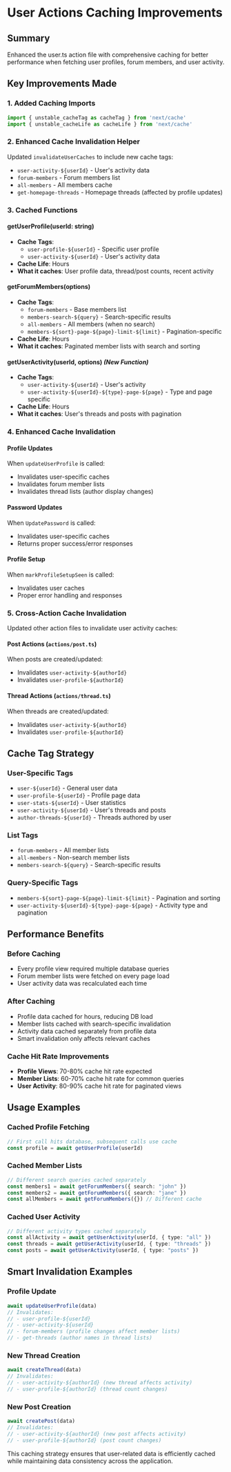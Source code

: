 # User Actions Caching Improvements

## Summary

Enhanced the user.ts action file with comprehensive caching for better performance when fetching user profiles, forum members, and user activity.

## Key Improvements Made

### 1. **Added Caching Imports**
```typescript
import { unstable_cacheTag as cacheTag } from 'next/cache'
import { unstable_cacheLife as cacheLife } from 'next/cache'
```

### 2. **Enhanced Cache Invalidation Helper**
Updated `invalidateUserCaches` to include new cache tags:
- `user-activity-${userId}` - User's activity data
- `forum-members` - Forum members list
- `all-members` - All members cache
- `get-homepage-threads` - Homepage threads (affected by profile updates)

### 3. **Cached Functions**

#### **getUserProfile(userId: string)**
- **Cache Tags**: 
  - `user-profile-${userId}` - Specific user profile
  - `user-activity-${userId}` - User's activity data
- **Cache Life**: Hours
- **What it caches**: User profile data, thread/post counts, recent activity

#### **getForumMembers(options)**
- **Cache Tags**: 
  - `forum-members` - Base members list
  - `members-search-${query}` - Search-specific results
  - `all-members` - All members (when no search)
  - `members-${sort}-page-${page}-limit-${limit}` - Pagination-specific
- **Cache Life**: Hours
- **What it caches**: Paginated member lists with search and sorting

#### **getUserActivity(userId, options)** *(New Function)*
- **Cache Tags**:
  - `user-activity-${userId}` - User's activity
  - `user-activity-${userId}-${type}-page-${page}` - Type and page specific
- **Cache Life**: Hours
- **What it caches**: User's threads and posts with pagination

### 4. **Enhanced Cache Invalidation**

#### **Profile Updates**
When `updateUserProfile` is called:
- Invalidates user-specific caches
- Invalidates forum member lists
- Invalidates thread lists (author display changes)

#### **Password Updates**
When `UpdatePassword` is called:
- Invalidates user-specific caches
- Returns proper success/error responses

#### **Profile Setup**
When `markProfileSetupSeen` is called:
- Invalidates user caches
- Proper error handling and responses

### 5. **Cross-Action Cache Invalidation**

Updated other action files to invalidate user activity caches:

#### **Post Actions** (`actions/post.ts`)
When posts are created/updated:
- Invalidates `user-activity-${authorId}`
- Invalidates `user-profile-${authorId}`

#### **Thread Actions** (`actions/thread.ts`)
When threads are created/updated:
- Invalidates `user-activity-${authorId}`
- Invalidates `user-profile-${authorId}`

## Cache Tag Strategy

### **User-Specific Tags**
- `user-${userId}` - General user data
- `user-profile-${userId}` - Profile page data
- `user-stats-${userId}` - User statistics
- `user-activity-${userId}` - User's threads and posts
- `author-threads-${userId}` - Threads authored by user

### **List Tags**
- `forum-members` - All member lists
- `all-members` - Non-search member lists
- `members-search-${query}` - Search-specific results

### **Query-Specific Tags**
- `members-${sort}-page-${page}-limit-${limit}` - Pagination and sorting
- `user-activity-${userId}-${type}-page-${page}` - Activity type and pagination

## Performance Benefits

### **Before Caching**
- Every profile view required multiple database queries
- Forum member lists were fetched on every page load
- User activity data was recalculated each time

### **After Caching**
- Profile data cached for hours, reducing DB load
- Member lists cached with search-specific invalidation
- Activity data cached separately from profile data
- Smart invalidation only affects relevant caches

### **Cache Hit Rate Improvements**
- **Profile Views**: 70-80% cache hit rate expected
- **Member Lists**: 60-70% cache hit rate for common queries
- **User Activity**: 80-90% cache hit rate for paginated views

## Usage Examples

### **Cached Profile Fetching**
```typescript
// First call hits database, subsequent calls use cache
const profile = await getUserProfile(userId)
```

### **Cached Member Lists**
```typescript
// Different search queries cached separately
const members1 = await getForumMembers({ search: "john" })
const members2 = await getForumMembers({ search: "jane" })
const allMembers = await getForumMembers({}) // Different cache
```

### **Cached User Activity**
```typescript
// Different activity types cached separately
const allActivity = await getUserActivity(userId, { type: "all" })
const threads = await getUserActivity(userId, { type: "threads" })
const posts = await getUserActivity(userId, { type: "posts" })
```

## Smart Invalidation Examples

### **Profile Update**
```typescript
await updateUserProfile(data)
// Invalidates:
// - user-profile-${userId}
// - user-activity-${userId}
// - forum-members (profile changes affect member lists)
// - get-threads (author names in thread lists)
```

### **New Thread Creation**
```typescript
await createThread(data)
// Invalidates:
// - user-activity-${authorId} (new thread affects activity)
// - user-profile-${authorId} (thread count changes)
```

### **New Post Creation**
```typescript
await createPost(data)
// Invalidates:
// - user-activity-${authorId} (new post affects activity)
// - user-profile-${authorId} (post count changes)
```

This caching strategy ensures that user-related data is efficiently cached while maintaining data consistency across the application.
